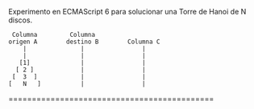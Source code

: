 Experimento en ECMAScript 6 para solucionar una Torre de Hanoi de N discos.

     Columna         Columna
    origen A        destino B        Columna C
        |               |                |
        |               |                |
       [1]              |                |
      [ 2 ]             |                | 
     [  3  ]            |                | 
    [   N   ]           |                |
   ============================================
